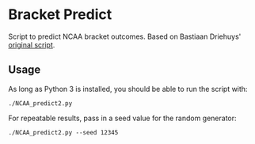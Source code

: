 # Bracket Predict

Script to predict NCAA bracket outcomes. Based on Bastiaan Driehuys'
[original script][original-script].

## Usage

As long as Python 3 is installed, you should be able to run the script with:

```shell
./NCAA_predict2.py
```

For repeatable results, pass in a seed value for the random generator:

```shell
./NCAA_predict2.py --seed 12345
```

[original-script]:
  https://github.com/cdriehuys/bracket-predict/blob/42ecfbafec53bcd840205a295f5280df28573f17/NCAA_predict2.py
